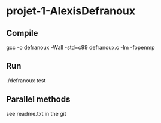 # projet-1-AlexisDefranoux

## Compile
gcc -o defranoux -Wall -std=c99 defranoux.c -lm -fopenmp

## Run
./defranoux test

## Parallel methods
see readme.txt in the git


